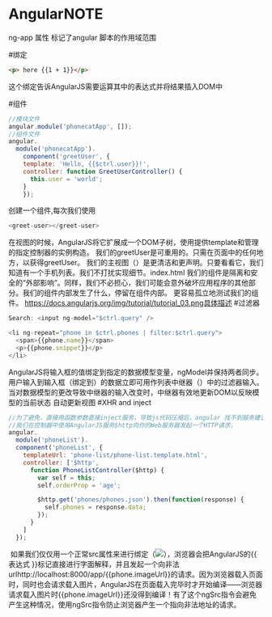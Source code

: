 # AngularNOTE

ng-app 属性 标记了angular 脚本的作用域范围

#绑定
```html
<p> here {{1 + 1}}</p>
```
这个绑定告诉AngularJS需要运算其中的表达式并将结果插入DOM中


#组件
```js
//模块文件
angular.module('phonecatApp', []);
//组件文件
angular.
  module('phonecatApp').
    component('greetUser', {
    template: 'Hello, {{$ctrl.user}}!',
    controller: function GreetUserController() {
      this.user = 'world';
    }
    });
```
创建一个组件,每次我们使用
 ```js
<greet-user></greet-user>
```
在视图的时候，AngularJS将它扩展成一个DOM子树，使用提供template和管理的指定控制器的实例构造。
我们的greetUser是可重用的。只需<greet-user></greet-user>在页面中的任何地方，以获得greetUser。
我们的主视图（）是更清洁和更声明。只要看看它，我们知道有一个手机列表。我们不打扰实现细节。index.html
我们的组件是隔离和安全的“外部影响”。同样，我们不必担心，我们可能会意外破坏应用程序的其他部分。我们的组件内部发生了什么，停留在组件内部。
更容易孤立地测试我们的组件。
https://docs.angularjs.org/img/tutorial/tutorial_03.png具体描述
#过滤器

```js
Search: <input ng-model="$ctrl.query" />

<li ng-repeat="phone in $ctrl.phones | filter:$ctrl.query">
  <span>{{phone.name}}</span>
  <p>{{phone.snippet}}</p>
</li>
```
AngularJS将输入框的值绑定到指定的数据模型变量，ngModel并保持两者同步。
用户输入到输入框（绑定到）的数据立即可用作列表中继器（）中的过滤器输入。当对数据模型的更改导致中继器的输入改变时，中继器有效地更新DOM以反映模型的当前状态
自动更新视图
#XHR and inject
```js
//为了避免，直接用函数参数直接inject服务，导致js代码压缩后，angular 找不到服务建议用以下写法
//我们在控制器中使用AngularJS服务$http向你的Web服务器发起一个HTTP请求，
angular.
  module('phoneList').
  component('phoneList', {
    templateUrl: 'phone-list/phone-list.template.html',
    controller: ['$http',
      function PhoneListController($http) {
        var self = this;
        self.orderProp = 'age';

        $http.get('phones/phones.json').then(function(response) {
          self.phones = response.data;
        });
      }
    ]
  });
```
<img ng-src="{{phone.imageUrl}}">
如果我们仅仅用一个正常src属性来进行绑定（<img class="diagram" src="{{phone.imageUrl}}">），浏览器会把AngularJS的{{ 表达式 }}标记直接进行字面解释，并且发起一个向非法urlhttp://localhost:8000/app/{{phone.imageUrl}}的请求。因为浏览器载入页面时，同时也会请求载入图片，AngularJS在页面载入完毕时才开始编译——浏览器请求载入图片时{{phone.imageUrl}}还没得到编译！有了这个ngSrc指令会避免产生这种情况，使用ngSrc指令防止浏览器产生一个指向非法地址的请求。

